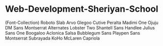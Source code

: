 # Web-Development-Sheriyan-School
(Font-Collection)
Roboto Slab
Arvo
Glegoo
Cutive
Peralta
Madimi One
Ojuju
DM Sans
Montserrat Alternates
Lobster Two
Shantell Sans
Handlee
Julius Sans One
Boogaloo
Aclonica
Salsa
Bubblegum Sans
Playpen Sans
Montserrat Subrayada
KoHo
McLaren
Capriola

